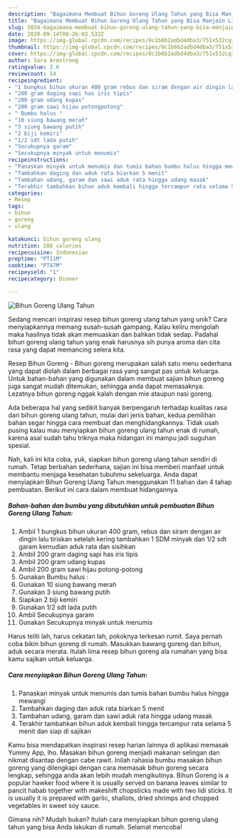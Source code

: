 ```yaml
---
description: "Bagaimana Membuat Bihun Goreng Ulang Tahun yang Bisa Manjain Lidah"
title: "Bagaimana Membuat Bihun Goreng Ulang Tahun yang Bisa Manjain Lidah"
slug: 5034-bagaimana-membuat-bihun-goreng-ulang-tahun-yang-bisa-manjain-lidah
date: 2020-09-14T08:26:03.532Z
image: https://img-global.cpcdn.com/recipes/0c1b6b2adbd4dba3/751x532cq70/bihun-goreng-ulang-tahun-foto-resep-utama.jpg
thumbnail: https://img-global.cpcdn.com/recipes/0c1b6b2adbd4dba3/751x532cq70/bihun-goreng-ulang-tahun-foto-resep-utama.jpg
cover: https://img-global.cpcdn.com/recipes/0c1b6b2adbd4dba3/751x532cq70/bihun-goreng-ulang-tahun-foto-resep-utama.jpg
author: Sara Armstrong
ratingvalue: 3.6
reviewcount: 14
recipeingredient:
- "1 bungkus bihun ukuran 400 gram rebus dan siram dengan air dingin lalu tiriskan setelah kering tambahkan 1 SDM minyak dan 12 sdt garam kemudian aduk rata dan sisihkan"
- "200 gram daging sapi has iris tipis"
- "200 gram udang kupas"
- "200 gram sawi hijau potongpotong"
- " Bumbu halus "
- "10 siung bawang merah"
- "3 siung bawang putih"
- "2 biji kemiri"
- "1/2 sdt lada putih"
- "Secukupnya garam"
- "Secukupnya minyak untuk menumis"
recipeinstructions:
- "Panaskan minyak untuk menumis dan tumis bahan bumbu halus hingga mewangi"
- "Tambahkan daging dan aduk rata biarkan 5 menit"
- "Tambahan udang, garam dan sawi aduk rata hingga udang masak"
- "Terakhir tambahkan bihun aduk kembali hingga tercampur rata selama 5 menit dan siap di sajikan"
categories:
- Resep
tags:
- bihun
- goreng
- ulang

katakunci: bihun goreng ulang 
nutrition: 288 calories
recipecuisine: Indonesian
preptime: "PT11M"
cooktime: "PT47M"
recipeyield: "1"
recipecategory: Dinner

---
```



![Bihun Goreng Ulang Tahun](https://img-global.cpcdn.com/recipes/0c1b6b2adbd4dba3/751x532cq70/bihun-goreng-ulang-tahun-foto-resep-utama.jpg)

Sedang mencari inspirasi resep bihun goreng ulang tahun yang unik? Cara menyiapkannya memang susah-susah gampang. Kalau keliru mengolah maka hasilnya tidak akan memuaskan dan bahkan tidak sedap. Padahal bihun goreng ulang tahun yang enak harusnya sih punya aroma dan cita rasa yang dapat memancing selera kita.

Resep Bihun Goreng - Bihun goreng merupakan salah satu menu sederhana yang dapat diolah dalam berbagai rasa yang sangat pas untuk keluarga. Untuk bahan-bahan yang digunakan dalam membuat sajian bihun goreng juga sangat mudah ditemukan, sehingga anda dapat memasaknya. Lezatnya bihun goreng nggak kalah dengan mie ataupun nasi goreng.

Ada beberapa hal yang sedikit banyak berpengaruh terhadap kualitas rasa dari bihun goreng ulang tahun, mulai dari jenis bahan, kedua pemilihan bahan segar hingga cara membuat dan menghidangkannya. Tidak usah pusing kalau mau menyiapkan bihun goreng ulang tahun enak di rumah, karena asal sudah tahu triknya maka hidangan ini mampu jadi suguhan spesial.


Nah, kali ini kita coba, yuk, siapkan bihun goreng ulang tahun sendiri di rumah. Tetap berbahan sederhana, sajian ini bisa memberi manfaat untuk membantu menjaga kesehatan tubuhmu sekeluarga. Anda dapat menyiapkan Bihun Goreng Ulang Tahun menggunakan 11 bahan dan 4 tahap pembuatan. Berikut ini cara dalam membuat hidangannya.

<!--inarticleads1-->

##### Bahan-bahan dan bumbu yang dibutuhkan untuk pembuatan Bihun Goreng Ulang Tahun:

1. Ambil 1 bungkus bihun ukuran 400 gram, rebus dan siram dengan air dingin lalu tiriskan setelah kering tambahkan 1 SDM minyak dan 1/2 sdt garam kemudian aduk rata dan sisihkan
1. Ambil 200 gram daging sapi has iris tipis
1. Ambil 200 gram udang kupas
1. Ambil 200 gram sawi hijau potong-potong
1. Gunakan  Bumbu halus :
1. Gunakan 10 siung bawang merah
1. Gunakan 3 siung bawang putih
1. Siapkan 2 biji kemiri
1. Gunakan 1/2 sdt lada putih
1. Ambil Secukupnya garam
1. Gunakan Secukupnya minyak untuk menumis


Harus teliti lah, harus cekatan lah, pokoknya terkesan rumit. Saya pernah coba bikin bihun goreng di rumah. Masukkan bawang goreng dan bihun, aduk secara merata. Itulah lima resep bihun goreng ala rumahan yang bisa kamu sajikan untuk keluarga. 

<!--inarticleads2-->

##### Cara menyiapkan Bihun Goreng Ulang Tahun:

1. Panaskan minyak untuk menumis dan tumis bahan bumbu halus hingga mewangi
1. Tambahkan daging dan aduk rata biarkan 5 menit
1. Tambahan udang, garam dan sawi aduk rata hingga udang masak
1. Terakhir tambahkan bihun aduk kembali hingga tercampur rata selama 5 menit dan siap di sajikan


Kamu bisa mendapatkan inspirasi resep harian lainnya di aplikasi memasak Yummy App, lho. Masakan bihun goreng menjadi makanan selingan dan nikmat disantap dengan cabe rawit. Inilah rahasia bumbu masakan bihun goreng yang dilengkapi dengan cara memasak bihun goreng secara lengkap, sehingga anda akan lebih mudah mengikutinya. Bihun Goreng is a popular hawker food where it is usually served on banana leaves similar to pancit habab together with makeshift chopsticks made with two lidi sticks. It is usually it is prepared with garlic, shallots, dried shrimps and chopped vegetables in sweet soy sauce. 

Gimana nih? Mudah bukan? Itulah cara menyiapkan bihun goreng ulang tahun yang bisa Anda lakukan di rumah. Selamat mencoba!
